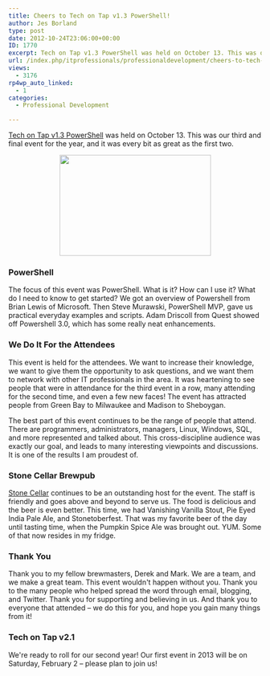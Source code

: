 ```yaml
---
title: Cheers to Tech on Tap v1.3 PowerShell!
author: Jes Borland
type: post
date: 2012-10-24T23:06:00+00:00
ID: 1770
excerpt: Tech on Tap v1.3 PowerShell was held on October 13. This was our third and final event for the year, and it was every bit as great as the first two.
url: /index.php/itprofessionals/professionaldevelopment/cheers-to-tech-on-tap/
views:
  - 3176
rp4wp_auto_linked:
  - 1
categories:
  - Professional Development

---
```

[Tech on Tap v1.3 PowerShell][1] was held on October 13. This was our third and final event for the year, and it was every bit as great as the first two.

<p style="text-align: center;">
  <img src="/wp-content/uploads/users/grrlgeek/Tech-on-Tap_FINALBLUE.png?mtime=1317820723" alt="" width="301" height="201" />
</p>

### PowerShell

The focus of this event was PowerShell. What is it? How can I use it? What do I need to know to get started? We got an overview of Powershell from Brian Lewis of Microsoft. Then Steve Murawski, PowerShell MVP, gave us practical everyday examples and scripts. Adam Driscoll from Quest showed off Powershell 3.0, which has some really neat enhancements.

### We Do It For the Attendees

This event is held for the attendees. We want to increase their knowledge, we want to give them the opportunity to ask questions, and we want them to network with other IT professionals in the area. It was heartening to see people that were in attendance for the third event in a row, many attending for the second time, and even a few new faces! The event has attracted people from Green Bay to Milwaukee and Madison to Sheboygan.

The best part of this event continues to be the range of people that attend. There are programmers, administrators, managers, Linux, Windows, SQL, and more represented and talked about. This cross-discipline audience was exactly our goal, and leads to many interesting viewpoints and discussions. It is one of the results I am proudest of.

### Stone Cellar Brewpub

[Stone Cellar][2] continues to be an outstanding host for the event. The staff is friendly and goes above and beyond to serve us. The food is delicious and the beer is even better. This time, we had Vanishing Vanilla Stout, Pie Eyed India Pale Ale, and Stonetoberfest. That was my favorite beer of the day until tasting time, when the Pumpkin Spice Ale was brought out. YUM. Some of that now resides in my fridge.

### Thank You

Thank you to my fellow brewmasters, Derek and Mark. We are a team, and we make a great team. This event wouldn't happen without you. Thank you to the many people who helped spread the word through email, blogging, and Twitter. Thank you for supporting and believing in us. And thank you to everyone that attended – we do this for you, and hope you gain many things from it!

### Tech on Tap v2.1

We're ready to roll for our second year! Our first event in 2013 will be on Saturday, February 2 – please plan to join us!

 [1]: http://www.techontap.org/2012/08/10/announcing-tech-on-tap-v1-3-powershell/
 [2]: http://stonecellarbrewpub.com/index.php